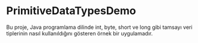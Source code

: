 # PrimitiveDataTypesDemo
 Bu proje, Java programlama dilinde int, byte, short ve long gibi tamsayı veri tiplerinin nasıl kullanıldığını gösteren örnek bir uygulamadır.
